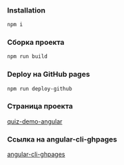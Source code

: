 ### Installation
```sh
npm i
```
### Сборка проекта
```sh
npm run build
```
### Deploy на GitHub pages
```sh
npm run deploy-github
```
### Страница проекта
[quiz-demo-angular](https://lexeg.github.io/quiz-demo-angular/)
### Ссылка на angular-cli-ghpages
[angular-cli-ghpages](https://www.npmjs.com/package/angular-cli-ghpages)